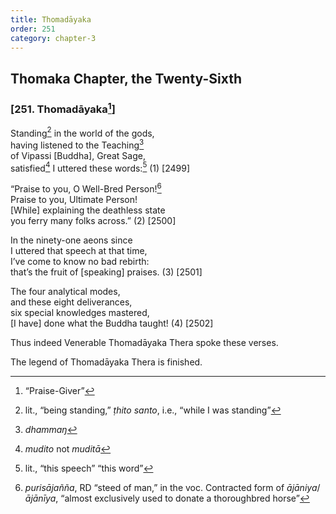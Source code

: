 ```yaml
---
title: Thomadāyaka
order: 251
category: chapter-3
---
```


## Thomaka Chapter, the Twenty-Sixth

### \[251. Thomadāyaka[^1]\]

Standing[^2] in the world of the gods,  
having listened to the Teaching[^3]  
of Vipassi \[Buddha\], Great Sage,  
satisfied[^4] I uttered these words:[^5] (1) \[2499\]

“Praise to you, O Well-Bred Person![^6]  
Praise to you, Ultimate Person!  
\[While\] explaining the deathless state  
you ferry many folks across.” (2) \[2500\]

In the ninety-one aeons since  
I uttered that speech at that time,  
I’ve come to know no bad rebirth:  
that’s the fruit of \[speaking\] praises. (3) \[2501\]

The four analytical modes,  
and these eight deliverances,  
six special knowledges mastered,  
\[I have\] done what the Buddha taught! (4) \[2502\]

Thus indeed Venerable Thomadāyaka Thera spoke these verses.

The legend of Thomadāyaka Thera is finished.

[^1]: “Praise-Giver”

[^2]: lit., “being standing,” *ṭhito santo*, i.e., “while I was standing”

[^3]: *dhammaŋ*

[^4]: *mudito* not *muditā*

[^5]: lit., “this speech” “this word”

[^6]: *purisājañña*, RD “steed of man,” in the voc. Contracted form of *ājāniya*/*ājānīya*, “almost exclusively used to donate a thoroughbred horse”
